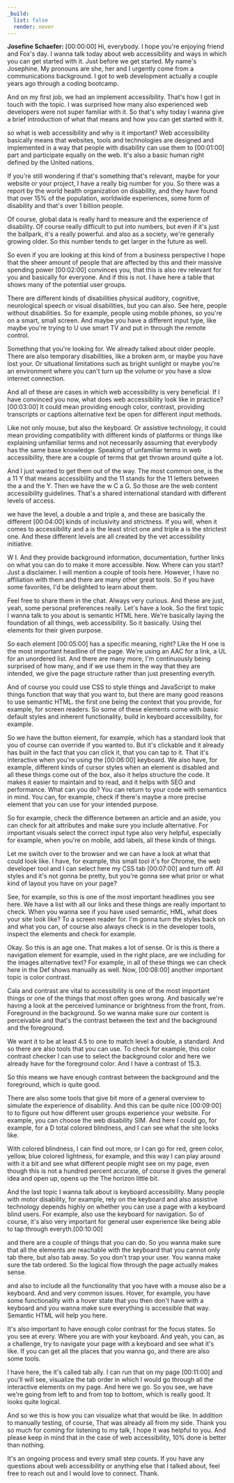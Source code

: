 ```yaml
---
_build:
  list: false
  render: never
---
```


**Josefine Schaefer:** [00:00:00] Hi, everybody. I hope you're enjoying friend and Fox's day. I wanna talk today about web accessibility and ways in which you can get started with it. Just before we get started. My name's Josephine. My pronouns are she, her and I urgently come from a communications background. I got to web development actually a couple years ago through a coding bootcamp.

And on my first job, we had an implement accessibility. That's how I got in touch with the topic. I was surprised how many also experienced web developers were not super familiar with it. So that's why today I wanna give a brief introduction of what that means and how you can get started with it.

so what is web accessibility and why is it important? Web accessibility basically means that websites, tools and technologies are designed and implemented in a way that people with disability can use them to [00:01:00] part and participate equally on the web. It's also a basic human right defined by the United nations.

If you're still wondering if that's something that's relevant, maybe for your website or your project, I have a really big number for you. So there was a report by the world health organization on disability, and they have found that over 15% of the population, worldwide experiences, some form of disability and that's over 1 billion people.

Of course, global data is really hard to measure and the experience of disability. Of course really difficult to put into numbers, but even if it's just the ballpark, it's a really powerful. and also as a society, we're generally growing older. So this number tends to get larger in the future as well.

So even if you are looking at this kind of from a business perspective I hope that the sheer amount of people that are affected by this and their massive spending power [00:02:00] convinces you, that this is also rev relevant for you and basically for everyone. And if this is not. I have here a table that shows many of the potential user groups.

There are different kinds of disabilities physical auditory, cognitive, neurological speech or visual disabilities, but you can also. See here, people without disabilities. So for example, people using mobile phones, so you're on a smart, small screen. And maybe you have a different input type, like maybe you're trying to U use smart TV and put in through the remote control.

Something that you're looking for. We already talked about older people. There are also temporary disabilities, like a broken arm, or maybe you have lost your. Or situational limitations such as bright sunlight or maybe you're an environment where you can't turn up the volume or you have a slow internet connection.

And all of these are cases in which web accessibility is very beneficial. If I have convinced you now, what does web accessibility look like in practice? [00:03:00] It could mean providing enough color, contrast, providing transcripts or captions alternative text be open for different input methods.

Like not only mouse, but also the keyboard. Or assistive technology, it could mean providing compatibility with different kinds of platforms or things like explaining unfamiliar terms and not necessarily assuming that everybody has the same base knowledge. Speaking of unfamiliar terms in web accessibility, there are a couple of terms that get thrown around quite a lot.

And I just wanted to get them out of the way. The most common one, is the a 11 Y that means accessibility and the 11 stands for the 11 letters between the a and the Y. Then we have the w C a G. So those are the web content accessibility guidelines. That's a shared international standard with different levels of access.

we have the level, a double a and triple a, and these are basically the different [00:04:00] kinds of inclusivity and strictness. If you will, when it comes to accessibility and a is the least strict one and triple a is the strictest one. And these different levels are all created by the vet accessibility initiative.

W I. And they provide background information, documentation, further links on what you can do to make it more accessible. Now. Where can you start? Just a disclaimer. I will mention a couple of tools here. However, I have no affiliation with them and there are many other great tools. So if you have some favorites, I'd be delighted to learn about them.

Feel free to share them in the chat. Always very curious. And these are just, yeah, some personal preferences really. Let's have a look. So the first topic I wanna talk to you about is semantic HTML here. We're basically laying the foundation of all things, web accessibility. So it basically. Using thel elements for their given purpose.

So each element [00:05:00] has a specific meaning, right? Like the H one is the most important headline of the page. We're using an AAC for a link, a UL for an unordered list. And there are many more, I'm continuously being surprised of how many, and if we use them in the way that they are intended, we give the page structure rather than just presenting everyth.

And of course you could use CSS to style things and JavaScript to make things function that way that you want to, but there are many good reasons to use semantic HTML. the first one being the context that you provide, for example, for screen readers. So some of these elements come with basic default styles and inherent functionality, build in keyboard accessibility, for example.

So we have the button element, for example, which has a standard look that you of course can override if you wanted to. But it's clickable and it already has built in the fact that you can click it, that you can tap to it. That it's interactive when you're using the [00:06:00] keyboard. We also have, for example, different kinds of cursor styles when an element is disabled and all these things come out of the box, also it helps structure the code. It makes it easier to maintain and to read, and it helps with SEO and performance. What can you do? You can return to your code with semantics in mind. You can, for example, check if there's maybe a more precise element that you can use for your intended purpose.

So for example, check the difference between an article and an aside, you can check for alt attributes and make sure you include alternative. For important visuals select the correct input type also very helpful, especially for example, when you're on mobile, add labels, all these kinds of things.

Let me switch over to the browser and we can have a look at what that could look like. I have, for example, this small tool it's for Chrome, the web developer tool and I can select here my CSS tab [00:07:00] and turn off. All styles and it's not gonna be pretty, but you're gonna see what prior or what kind of layout you have on your page?

See, for example, so this is one of the most important headlines you see here. We have a list with all our links and these things are really important to check. When you wanna see if you have used semantic, HML, what does your site look like? To a screen reader for. I'm gonna turn the styles back on and what you can, of course also always check is in the developer tools, inspect the elements and check for example.

Okay. So this is an age one. That makes a lot of sense. Or is this is there a navigation element for example, used in the right place, are we including for the images alternative text? For example, in all of these things we can check here in the Def shows manually as well. Now, [00:08:00] another important topic is color contrast.

Cala and contrast are vital to accessibility is one of the most important things or one of the things that most often goes wrong. And basically we're having a look at the perceived luminance or brightness from the front, from. Foreground in the background. So we wanna make sure our content is perceivable and that's the contrast between the text and the background and the foreground.

We want it to be at least 4.5 to one to match level a double, a standard. And so there are also tools that you can use. To check for example, this color contrast checker I can use to select the background color and here we already have for the foreground color. And I have a contrast of 15.3.

So this means we have enough contrast between the background and the foreground, which is quite good.

There are also some tools that give bit more of a general overview to simulate the experience of disability. And this can be quite nice [00:09:00] to to figure out how different user groups experience your website. For example, you can choose the web disability SIM. And here I could go, for example, for a D total colored blindness, and I can see what the site looks like.

With colored blindness, I can find out more, or I can go for red, green color, yellow, blue colored lightness, for example, and this way I can play around with it a bit and see what different people might see on my page, even though this is not a hundred percent accurate, of course it gives the general idea and open up, opens up the The horizon little bit.

And the last topic I wanna talk about is keyboard accessibility. Many people with motor disability, for example, rely on the keyboard and also assistive technology depends highly on whether you can use a page with a keyboard blind users. For example, also use the keyboard for navigation. So of course, it's also very important for general user experience like being able to tap through everyth.[00:10:00]

and there are a couple of things that you can do. So you wanna make sure that all the elements are reachable with the keyboard that you cannot only tab there, but also tab away. So you don't trap your user. You wanna make sure the tab ordered. So the logical flow through the page actually makes sense.

and also to include all the functionality that you have with a mouse also be a keyboard. And and very common issues. Hover, for example, you have some functionality with a hover state that you then don't have with a keyboard and you wanna make sure everything is accessible that way. Semantic HTML will help you here.

It's also important to have enough color contrast for the focus states. So you see at every. Where you are with your keyboard. And yeah, you can, as a challenge, try to navigate your page with a keyboard and see what it's like. If you can get all the places that you wanna go, and there are also some tools.

I have here, the it's called tab ally. I can run that on my page [00:11:00] and you'll will see, visualize the tab order in which I would go through all the interactive elements on my page. And here we go. So you see, we have we're going from left to and from top to bottom, which is really good. It looks quite logical.

And so we this is how you can visualize what that would be like. In addition to manually testing, of course, That was already all from my side. Thank you so much for coming for listening to my talk, I hope it was helpful to you. And please keep in mind that in the case of web accessibility, 10% done is better than nothing.

It's an ongoing process and every small step counts. If you have any questions about web accessibility or anything else that I talked about, feel free to reach out and I would love to connect. Thank.
